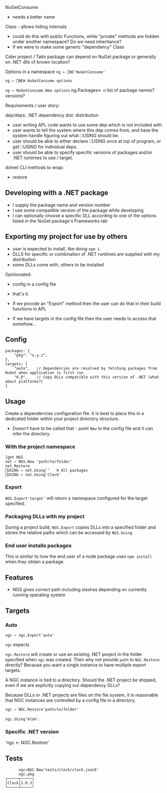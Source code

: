 NuGetConsume
- needs a better name

Class - allows hiding internals
- could do this with public Functions, while "private" methods are hidden under another namespace?
Do we need inheritance?
- if we were to make some generic "dependency" Class

Cider project / Tatin package can depend on NuGet package or generally on .NET dlls of known location?




Options in a namespace
`ng ← ⎕NS'NuGetConsume'`

`ng ← ⎕NEW NuGetConsume options`

`ng ← NuGetConsume.New options`
ng.Packages←   ⍝ list of package names? versions?

Requirements / user story:

dep/deps: .NET dependency
dist: distribution

- user writing APL code wants to use some dep which is not included with 
- user wants to tell the system where this dep comes from, and have the system handle figuring out what ⎕USING should be.
- user should be able to either declare ⎕USING once at top of program, or get ⎕USING for individual deps.
- user should be able to specify specific versions of packages and/or .NET runtimes to use / target.




dotnet CLI methods to wrap:
- restore

## Developing with a .NET package
- I supply the package name and version number
- I use some compatible version of the package while developing
- I can optionally choose a specific DLL according to one of the options listed in the NuGet package's Frameworks tab

## Exporting my project for use by others
- user is expected to install, like doing `npm i`
- DLLS for specific or combination of .NET runtimes are supplied with my distribution
- some DLLs come with, others to be installed

Opinionated:
- config in a config file
- that's it.

- If we provide an "Export" method then the user can do that in their build functions in APL
- If we have targets in the config file then the user needs to access that somehow...

## Config
```
packages: {
	"pkg": "x.y.z",
},
targets: [
	"auto",   // Dependencies are resolved by fetching packages from NuGet when application is first run
	"6.0",    // Copy DLLs compatible with this version of .NET (what about platforms?)
]
```

## Usage
Create a dependencies configuration file. It is best to place this in a dedicated folder within your project directory structure.

- Doesn't have to be called that - point `New` to the config file and it can infer the directory.

### With the project namespace
```
]get NGS
net ← NGS.New 'path/to/folder'
net.Restore
⎕USING ← net.Using''   ⍝ All packages
⎕USING ← net.Using'Clock'
```

### Export
`NGS.Export'target'` will return a namespace configured for the target specified.

### Packaging DLLs with my project
During a project build, `NGS.Export` copies DLLs into a specified folder and stores the relative paths which can be accessed by `NGS.Using`.

### End user installs packages
This is similar to how the end user of a node package uses `npm install` when they obtain a package.

## Features
- NGS gives correct path including slashes depending on currently running operating system

## Targets

### Auto
`ngc ← ngc.Export'auto'`

`ngc` expects 

`ngc.Restore` will create or use an existing .NET project in the folder specified when `ngc` was created. Then why not provide `path` to `NGC.Restore` directly? Because you want a single instance to have multiple export targets.

A NGC instance is tied to a directory. Should the .NET project be shipped, even if we are explicitly copying our dependency DLLs?

Because DLLs or .NET projects are files on the file system, it is reasonable that NGC instances are controlled by a config file in a directory.

`ngc ← NGC.Restore'path/to/folder'`

`ngc.Using'blah'`.

### Specific .NET version
`ngc ← NGC.Restore'

## Tests
```
      ngc←NGC.New'tests/clock/clock.json5'
      ngc.pkg
┌─────┬─────┐
│Clock│1.0.3│
└─────┴─────┘
```